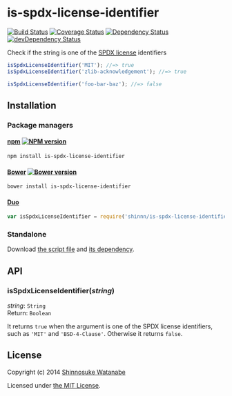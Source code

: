 # is-spdx-license-identifier

[![Build Status](https://travis-ci.org/shinnn/is-spdx-license-identifier.js.svg?branch=master)](https://travis-ci.org/shinnn/is-spdx-license-identifier.js)
[![Coverage Status](https://img.shields.io/coveralls/shinnn/is-spdx-license-identifier.js.svg)](https://coveralls.io/r/shinnn/is-spdx-license-identifier.js)
[![Dependency Status](https://david-dm.org/shinnn/is-spdx-license-identifier.js.svg)](https://david-dm.org/shinnn/is-spdx-license-identifier.js)
[![devDependency Status](https://david-dm.org/shinnn/is-spdx-license-identifier.js/dev-status.svg)](https://david-dm.org/shinnn/is-spdx-license-identifier.js#info=devDependencies)

Check if the string is one of the [SPDX license](http://spdx.org/licenses/) identifiers

```javascript
isSpdxLicenseIdentifier('MIT'); //=> true
isSpdxLicenseIdentifier('zlib-acknowledgement'); //=> true

isSpdxLicenseIdentifier('foo-bar-baz'); //=> false
```

## Installation

### Package managers

#### [npm](https://www.npmjs.org/) [![NPM version](https://badge.fury.io/js/is-spdx-license-identifier.svg)](https://www.npmjs.org/package/is-spdx-license-identifier)

```sh
npm install is-spdx-license-identifier
```

#### [Bower](http://bower.io/) [![Bower version](https://badge.fury.io/bo/is-spdx-license-identifier.svg)](https://github.com/shinnn/is-spdx-license-identifier.js/releases)

```sh
bower install is-spdx-license-identifier
```

#### [Duo](http://duojs.org/)

```javascript
var isSpdxLicenseIdentifier = require('shinnn/is-spdx-license-identifier.js');
```

### Standalone

Download [the script file](https://raw.githubusercontent.com/shinnn/is-spdx-license-identifier.js/master/is-spdx-license-identifier.js) and [its dependency](https://raw.githubusercontent.com/shinnn/spdx-license-identifiers/master/spdx-license-identifiers.js).

## API

### isSpdxLicenseIdentifier(*string*)

*string*: `String`  
Return: `Boolean`

It returns `true` when the argument is one of the SPDX license identifiers, such as `'MIT'` and `'BSD-4-Clause'`. Otherwise it returns `false`.

## License

Copyright (c) 2014 [Shinnosuke Watanabe](https://github.com/shinnn)

Licensed under [the MIT License](./LICENSE).
